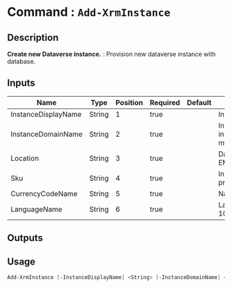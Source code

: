 ﻿# Command : `Add-XrmInstance` 

## Description

**Create new Dataverse instance.** : Provision new dataverse instance with database.

## Inputs

Name|Type|Position|Required|Default|Description
----|----|--------|--------|-------|-----------
InstanceDisplayName|String|1|true||Instance friendly name
InstanceDomainName|String|2|true||Instance domain name for instance url (myinstance => myinstance.crm.dynamics1.com)
Location|String|3|true||DataCenter region (France, EMEA, UK, ...)
Sku|String|4|true||Instance type (sandbox or production)
CurrencyCodeName|String|5|true||Name of currency (EUR, ...)
LanguageName|String|6|true||Language name LCID (English = 1033, French = 1036, ...)

## Outputs

## Usage

```Powershell 
Add-XrmInstance [-InstanceDisplayName] <String> [-InstanceDomainName] <String> [-Location] <String> [-Sku] <String> [-CurrencyCodeName] <String> [-LanguageName] <String> [<CommonParameters>]
``` 


